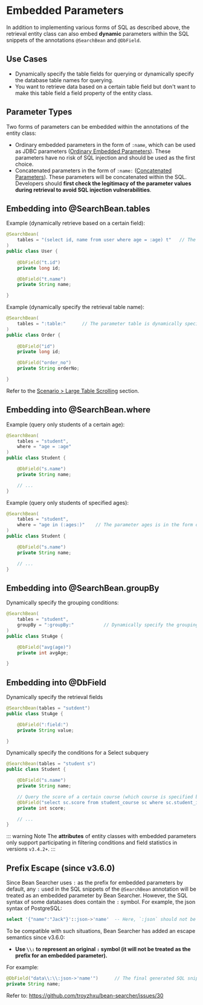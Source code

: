 # Embedded Parameters

In addition to implementing various forms of SQL as described above, the retrieval entity class can also embed **dynamic** parameters within the SQL snippets of the annotations `@SearchBean` and `@DbField`.

## Use Cases

* Dynamically specify the table fields for querying or dynamically specify the database table names for querying.
* You want to retrieve data based on a certain table field but don't want to make this table field a field property of the entity class.

## Parameter Types

Two forms of parameters can be embedded within the annotations of the entity class:

* Ordinary embedded parameters in the form of `:name`, which can be used as JDBC parameters ([Ordinary Embedded Parameters](/en/guide/param/embed#Ordinary-Embedded-Parameters)). These parameters have no risk of SQL injection and should be used as the first choice.
* Concatenated parameters in the form of `:name:` ([Concatenated Parameters](/en/guide/param/embed#Concatenated-Parameters)). These parameters will be concatenated within the SQL. Developers should **first check the legitimacy of the parameter values during retrieval to avoid SQL injection vulnerabilities**.

## Embedding into @SearchBean.tables

Example (dynamically retrieve based on a certain field):

```java
@SearchBean(
    tables = "(select id, name from user where age = :age) t"   // The value of the parameter age is dynamically specified during retrieval.
) 
public class User {
    
    @DbField("t.id")
    private long id;

    @DbField("t.name")
    private String name;

}
```

Example (dynamically specify the retrieval table name):

```java
@SearchBean(
    tables = ":table:"      // The parameter table is dynamically specified during retrieval. This is very useful for sharded table retrieval.
) 
public class Order {
    
    @DbField("id")
    private long id;

    @DbField("order_no")
    private String orderNo;

}
```

Refer to the [Scenario > Large Table Scrolling](/en/guide/usage/tables) section.

## Embedding into @SearchBean.where

Example (query only students of a certain age):

```java
@SearchBean(
    tables = "student", 
    where = "age = :age"
) 
public class Student {

    @DbField("s.name")
    private String name;

    // ...
}
```

Example (query only students of specified ages):

```java
@SearchBean(
    tables = "student", 
    where = "age in (:ages:)"    // The parameter ages is in the form of: "18,20,25"
) 
public class Student {

    @DbField("s.name")
    private String name;

    // ...
}
```

## Embedding into @SearchBean.groupBy

Dynamically specify the grouping conditions:

```java
@SearchBean(
    tables = "student", 
    groupBy = ":groupBy:"           // Dynamically specify the grouping conditions
) 
public class StuAge {

    @DbField("avg(age)")
    private int avgAge;

}
```

## Embedding into @DbField

Dynamically specify the retrieval fields

```java
@SearchBean(tables = "sutdent") 
public class StuAge {

    @DbField(":field:")
    private String value;

}
```

Dynamically specify the conditions for a Select subquery

```java
@SearchBean(tables = "student s") 
public class Student {

    @DbField("s.name")
    private String name;

    // Query the score of a certain course (which course is specified by the parameter courseId during retrieval)
    @DbField("select sc.score from student_course sc where sc.student_id = s.id and sc.course_id = :courseId")
    private int score;

    // ...
}
```

::: warning Note
The **attributes** of entity classes with embedded parameters only support participating in filtering conditions and field statistics in versions `v3.4.2+`.
:::

## Prefix Escape (since v3.6.0)

Since Bean Searcher uses `:` as the prefix for embedded parameters by default, any `:` used in the SQL snippets of the `@SearchBean` annotation will be treated as an embedded parameter by Bean Searcher. However, the SQL syntax of some databases does contain the `:` symbol. For example, the json syntax of PostgreSQL:

```sql
select '{"name":"Jack"}'::json->'name'  -- Here, `:json` should not be treated as an embedded parameter.
```

To be compatible with such situations, Bean Searcher has added an escape semantics since v3.6.0:

* **Use `\\:` to represent an original `:` symbol (it will not be treated as the prefix for an embedded parameter).**

For example:

```java
@DbField("data\\:\\:json->'name'")      // The final generated SQL snippet: data::json->'name'
private String name;
```

Refer to: https://github.com/troyzhxu/bean-searcher/issues/30
